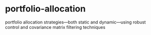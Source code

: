 # portfolio-allocation
portfolio allocation strategies—both static and dynamic—using robust control and covariance matrix filtering techniques
